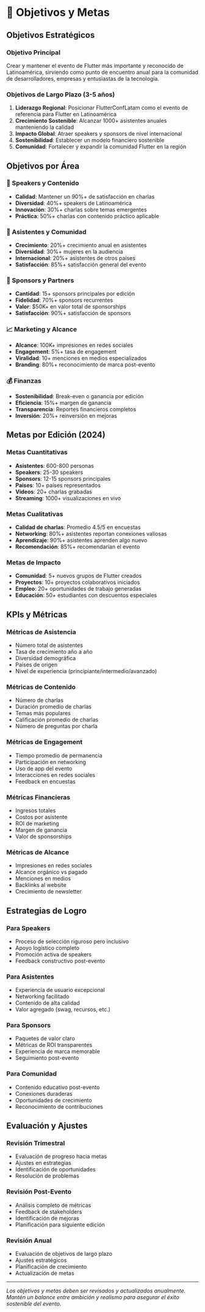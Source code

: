 # 🎯 Objetivos y Metas

## Objetivos Estratégicos

### Objetivo Principal

Crear y mantener el evento de Flutter más importante y reconocido de Latinoamérica, sirviendo como punto de encuentro anual para la comunidad de desarrolladores, empresas y entusiastas de la tecnología.

### Objetivos de Largo Plazo (3-5 años)

1. **Liderazgo Regional**: Posicionar FlutterConfLatam como el evento de referencia para Flutter en Latinoamérica
2. **Crecimiento Sostenible**: Alcanzar 1000+ asistentes anuales manteniendo la calidad
3. **Impacto Global**: Atraer speakers y sponsors de nivel internacional
4. **Sostenibilidad**: Establecer un modelo financiero sostenible
5. **Comunidad**: Fortalecer y expandir la comunidad Flutter en la región

## Objetivos por Área

### 🎤 Speakers y Contenido

- **Calidad**: Mantener un 90%+ de satisfacción en charlas
- **Diversidad**: 40%+ speakers de Latinoamérica
- **Innovación**: 30%+ charlas sobre temas emergentes
- **Práctica**: 50%+ charlas con contenido práctico aplicable

### 👥 Asistentes y Comunidad

- **Crecimiento**: 20%+ crecimiento anual en asistentes
- **Diversidad**: 30%+ mujeres en la audiencia
- **Internacional**: 20%+ asistentes de otros países
- **Satisfacción**: 85%+ satisfacción general del evento

### 💼 Sponsors y Partners

- **Cantidad**: 15+ sponsors principales por edición
- **Fidelidad**: 70%+ sponsors recurrentes
- **Valor**: $50K+ en valor total de sponsorships
- **Satisfacción**: 90%+ satisfacción de sponsors

### 📈 Marketing y Alcance

- **Alcance**: 100K+ impresiones en redes sociales
- **Engagement**: 5%+ tasa de engagement
- **Viralidad**: 10+ menciones en medios especializados
- **Branding**: 80%+ reconocimiento de marca post-evento

### 💰 Finanzas

- **Sostenibilidad**: Break-even o ganancia por edición
- **Eficiencia**: 15%+ margen de ganancia
- **Transparencia**: Reportes financieros completos
- **Inversión**: 20%+ reinversión en mejoras

## Metas por Edición (2024)

### Metas Cuantitativas

- **Asistentes**: 600-800 personas
- **Speakers**: 25-30 speakers
- **Sponsors**: 12-15 sponsors principales
- **Países**: 10+ países representados
- **Videos**: 20+ charlas grabadas
- **Streaming**: 1000+ visualizaciones en vivo

### Metas Cualitativas

- **Calidad de charlas**: Promedio 4.5/5 en encuestas
- **Networking**: 80%+ asistentes reportan conexiones valiosas
- **Aprendizaje**: 90%+ asistentes aprenden algo nuevo
- **Recomendación**: 85%+ recomendarían el evento

### Metas de Impacto

- **Comunidad**: 5+ nuevos grupos de Flutter creados
- **Proyectos**: 10+ proyectos colaborativos iniciados
- **Empleo**: 20+ oportunidades de trabajo generadas
- **Educación**: 50+ estudiantes con descuentos especiales

## KPIs y Métricas

### Métricas de Asistencia

- Número total de asistentes
- Tasa de crecimiento año a año
- Diversidad demográfica
- Países de origen
- Nivel de experiencia (principiante/intermedio/avanzado)

### Métricas de Contenido

- Número de charlas
- Duración promedio de charlas
- Temas más populares
- Calificación promedio de charlas
- Número de preguntas por charla

### Métricas de Engagement

- Tiempo promedio de permanencia
- Participación en networking
- Uso de app del evento
- Interacciones en redes sociales
- Feedback en encuestas

### Métricas Financieras

- Ingresos totales
- Costos por asistente
- ROI de marketing
- Margen de ganancia
- Valor de sponsorships

### Métricas de Alcance

- Impresiones en redes sociales
- Alcance orgánico vs pagado
- Menciones en medios
- Backlinks al website
- Crecimiento de newsletter

## Estrategias de Logro

### Para Speakers

- Proceso de selección riguroso pero inclusivo
- Apoyo logístico completo
- Promoción activa de speakers
- Feedback constructivo post-evento

### Para Asistentes

- Experiencia de usuario excepcional
- Networking facilitado
- Contenido de alta calidad
- Valor agregado (swag, recursos, etc.)

### Para Sponsors

- Paquetes de valor claro
- Métricas de ROI transparentes
- Experiencia de marca memorable
- Seguimiento post-evento

### Para Comunidad

- Contenido educativo post-evento
- Conexiones duraderas
- Oportunidades de crecimiento
- Reconocimiento de contribuciones

## Evaluación y Ajustes

### Revisión Trimestral

- Evaluación de progreso hacia metas
- Ajustes en estrategias
- Identificación de oportunidades
- Resolución de problemas

### Revisión Post-Evento

- Análisis completo de métricas
- Feedback de stakeholders
- Identificación de mejoras
- Planificación para siguiente edición

### Revisión Anual

- Evaluación de objetivos de largo plazo
- Ajustes estratégicos
- Planificación de crecimiento
- Actualización de metas

---

_Los objetivos y metas deben ser revisados y actualizados anualmente. Mantén un balance entre ambición y realismo para asegurar el éxito sostenible del evento._
